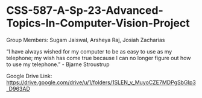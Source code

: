 # CSS-587-A-Sp-23-Advanced-Topics-In-Computer-Vision-Project
Group Members: Sugam Jaiswal, Arsheya Raj, Josiah Zacharias

“I have always wished for my computer to be as easy to use as my telephone; my wish has come true because I can no longer figure out how to use my telephone.” - Bjarne Stroustrup

Google Drive Link: https://drive.google.com/drive/u/1/folders/1SLEN_v_MuyoCZE7MDPgSbGIp3_D963AD